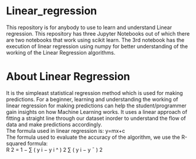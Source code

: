 # Linear_regression
This repository is for anybody to use to learn and understand Linear regression.
This repository has three Jupyter Notebooks out of which there are two notebooks that work using scikit learn.
The 3rd notebook has the execution of linear regression using numpy for better understanding of the working of the Linear Regression algorithms.
# About Linear Regression
It is the simpleast statistical regression method which is used for making predictions. 
For a beginner, learning and understanding the working of linear regression for making predictions can help the student/programmer gain insights on how Machine Learning works. 
It uses a linear approach of fitting a straight line through our dataset inorder to understand the flow of data and make predictions accordingly.<br>
The formula used in linear regression is: y=mx+c<br>
The formula used to evaluate the accuracy of the algorithm, we use the R-squared formula:<br> 
R 2 = 1 − ∑ ( y i − y i ^ ) 2 ∑ ( y i − y ¯ ) 2

